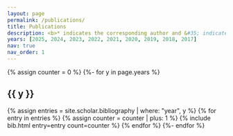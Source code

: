 ```yaml
---
layout: page
permalink: /publications/
title: Publications
description: <b>* indicates the corresponding author and &#35; indicates co-first authorship.</b>
years: [2025, 2024, 2023, 2022, 2021, 2020, 2019, 2018, 2017]
nav: true
nav_order: 1
---
```


<div class="publications">

{% assign counter = 0 %}
{%- for y in page.years %}
  <h2 class="year">{{ y }}</h2>
  {% assign entries = site.scholar.bibliography | where: "year", y %}
  {% for entry in entries %}
    {% assign counter = counter | plus: 1 %}
    {% include bib.html entry=entry count=counter %}
  {% endfor %}
{%- endfor %}

</div>
